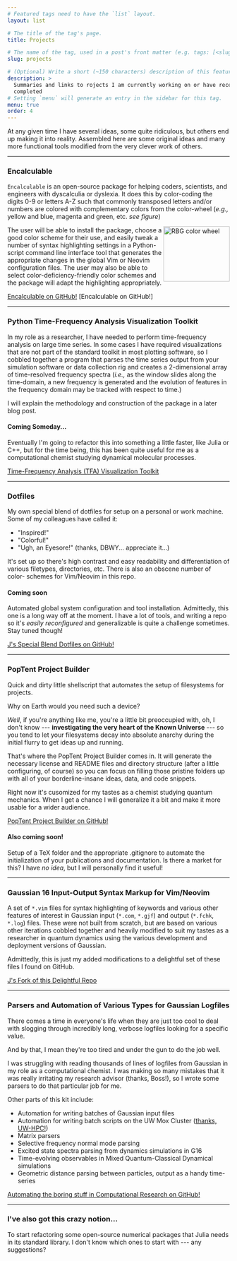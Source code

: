 ```yaml
---
# Featured tags need to have the `list` layout.
layout: list

# The title of the tag's page.
title: Projects

# The name of the tag, used in a post's front matter (e.g. tags: [<slug>]).
slug: projects

# (Optional) Write a short (~150 characters) description of this featured tag.
description: >
  Summaries and links to rojects I am currently working on or have recently
  completed
# Setting `menu` will generate an entry in the sidebar for this tag.
menu: true
order: 4
---
```

At any given time I have several ideas, some quite ridiculous, but others end up
making it into reality. Assembled here are some original ideas and many more
functional tools modified from the very clever work of others.

---
### Encalculable
`Encalculable` is an open-source package for helping coders, scientists, and
engineers with dyscalculia or dyslexia. It does this by color-coding the digits
0-9 or letters A-Z such that commonly transposed letters and/or numbers are
colored with complementary colors from the color-wheel (_e.g.,_ yellow
and blue, magenta and green, etc. _see figure_)

<a title="DanPMK at English Wikipedia [GFDL (http://www.gnu.org/copyleft/fdl.htm
l) or CC BY-SA 3.0
 (https://creativecommons.org/licenses/by-sa/3.0)], from Wikimedia Commons"
href="https://commons.wikimedia.org/wiki/File:RBG_color_wheel.svg"><p><img
width="512" alt="RBG color wheel" src="https://upload.wikimedia.org/wikipedia/
commons/thumb/a/ab/RBG_color_wheel.svg/512px-RBG_color_wheel.svg.png" style=
"float:right;width:150px;height:125px"></p></a>

The user will be able to install the package, choose a good color scheme for
their use, and easily tweak a number of syntax highlighting settings in a Python-
script command line interface tool that generates the appropriate changes in the
global Vim or Neovim configuration files. The user may also be able to select
color-deficiency-friendly color schemes and the package will adapt the
highlighting appropriately.

[Encalculable on GitHub!](https://github.com/jjradler/encalculable) [Encalculable on GitHub!]

---
### Python Time-Frequency Analysis Visualization Toolkit
In my role as a researcher, I have needed to perform time-frequency analysis on
large time series. In some cases I have required visualizations that are not
part of the standard toolkit in most plotting software, so I cobbled together a
program that parses the time series output from your simulation software or data
 collection rig and creates a 2-dimensional array of time-resolved frequency
spectra (*i.e.,* as the window slides along the time-domain, a new frequency is
generated and the evolution of features in the frequency domain may be tracked
with respect to time.)

I will explain the methodology and construction of the package in a later
blog post.

#### Coming Someday...
Eventually I'm going to refactor this into something a little faster, like Julia
or C++, but for the time being, this has been quite useful for me as a
computational chemist studying dynamical molecular processes.

[Time-Frequency Analysis (TFA) Visualization Toolkit](https://github.com/jjradler/tfa_tools)

---
### Dotfiles
My own special blend of dotfiles for setup on a personal or work machine. Some
of my colleagues have called it:

* "Inspired!"
* "Colorful!"
* "Ugh, an Eyesore!" (thanks, DBWY... appreciate it...)

It's set up so there's high contrast and easy readability and differentiation of
various filetypes, directories, etc. There is also an obscene number of color-
schemes for Vim/Neovim in this repo.

#### Coming soon
Automated global system configuration and tool installation.
Admittedly, this one is a long way off at the moment. I have a lot of tools, and
writing a repo so it's *easily reconfigured* and generalizable is quite a
challenge sometimes. Stay tuned though!

[J's Special Blend Dotfiles on GitHub!](http://github.com/jjradler/special-blend)

---
### PopTent Project Builder
Quick and dirty little shellscript that automates the setup of filesystems for
projects.

Why on Earth would you need such a device?

*Well*, if you're anything like me, you're a little bit preoccupied with, oh, I
don't know --- **investigating the very heart of the Known Universe** --- so you
tend to let your filesystems decay into absolute anarchy during the initial
flurry to get ideas up and running.

That's where the PopTent Project Builder comes in. It will generate the necessary
license and README files and directory structure (after a little configuring,
of course) so you can focus on filling those pristine folders up with all of
your borderline-insane ideas, data, and code snippets.

Right now it's cusomized for my tastes as a chemist studying quantum
mechanics. When I get a chance I will generalize it a bit and make it more
usable for a wider audience.

[PopTent Project Builder on GitHub!](http://github.com/jjradler/pop-tent)

#### Also coming soon!
Setup of a TeX folder and the appropriate .gitignore to
automate the initialization of your publications and documentation. Is there a
market for this?  I have _no idea_, but I will personally find it useful!

---
### Gaussian 16 Input-Output Syntax Markup for Vim/Neovim
A set of `*.vim` files for syntax highlighting of keywords and various other
features of interest in Gaussian input (`*.com`, `*.gjf`) and output
(`*.fchk`, `*.log`) files. These were not built from scratch, but are based on
various other iterations cobbled together and heavily modified to suit my
tastes as a researcher in quantum dynamics using the various development and
deployment versions of Gaussian.

Admittedly, this is just my added modifications to a delightful set of these
files I found on GitHub.

[J's Fork of this Delightful Repo](http://github.com/jjradler/gaussian_syntax)

---
### Parsers and Automation of Various Types for Gaussian Logfiles
There comes a time in everyone's life when they are just too cool to deal with
slogging through incredibly long, verbose logfiles looking for a specific value.

And by that, I mean they're too tired and under the gun to do the job well.

I was struggling with reading thousands of lines of logfiles from Gaussian in my
role as a computational chemist. I was making so many mistakes that it was really
irritating my research advisor (thanks, Boss!), so I wrote some parsers to do that
particular job for me.

Other parts of this kit include:
* Automation for writing batches of Gaussian input files
* Automation for writing batch scripts on the UW Mox Cluster ([thanks, UW-HPC!](https://itconnect.uw.edu/research/hpc/))
* Matrix parsers
* Selective frequency normal mode parsing
* Excited state spectra parsing from dynamics simulations in G16
* Time-evolving observables in Mixed Quantum-Classical Dynamical simulations
* Geometric distance parsing between particles, output as a handy time-series

[Automating the boring stuff in Computational Research on GitHub!](http://github.com/jjradler/gaussian_automation)

---

### I've also got this crazy notion...
To start refactoring some open-source numerical packages that Julia needs in its
standard library. I don't know which ones to start with --- any suggestions?

